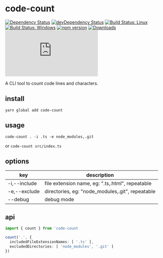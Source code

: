 # code-count

[![Dependency Status](https://david-dm.org/plantain-00/code-count.svg)](https://david-dm.org/plantain-00/code-count)
[![devDependency Status](https://david-dm.org/plantain-00/code-count/dev-status.svg)](https://david-dm.org/plantain-00/code-count#info=devDependencies)
[![Build Status: Linux](https://travis-ci.org/plantain-00/code-count.svg?branch=master)](https://travis-ci.org/plantain-00/code-count)
[![Build Status: Windows](https://ci.appveyor.com/api/projects/status/github/plantain-00/code-count?branch=master&svg=true)](https://ci.appveyor.com/project/plantain-00/code-count/branch/master)
[![npm version](https://badge.fury.io/js/code-count.svg)](https://badge.fury.io/js/code-count)
[![Downloads](https://img.shields.io/npm/dm/code-count.svg)](https://www.npmjs.com/package/code-count)
[![type-coverage](https://img.shields.io/badge/dynamic/json.svg?label=type-coverage&prefix=%E2%89%A5&suffix=%&query=$.typeCoverage.atLeast&uri=https%3A%2F%2Fraw.githubusercontent.com%2Fplantain-00%2Fcode-count%2Fmaster%2Fpackage.json)](https://github.com/plantain-00/code-count)

A CLI tool to count code lines and characters.

## install

`yarn global add code-count`

## usage

`code-count . -i .ts -e node_modules,.git`

or `code-count src/index.ts`

## options

key | description
--- | ---
-i,--include | file extension name, eg: ".ts,.html", repeatable
-e,--exclude | directories, eg: "node_modules,.git", repeatable
--debug | debug mode

## api

```ts
import { count } from 'code-count

count('.', {
  includedFileExtensionNames: [ '.ts' ],
  excludedDirectories: [ 'node_modules', '.git' ]
})
```

